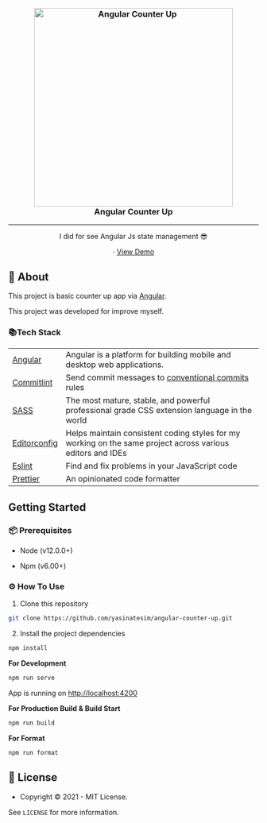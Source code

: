 

<h3 align="center">
  <br />
   <a  href="https://github.com/yasinatesim/angular-counter-up"><img  src="https://yasinates.com/counter-up.gif"  alt="Angular Counter Up"  width="400" /></a>
  <br />
Angular Counter Up
  <br />
</h3>
<hr />

<p  align="center">I did for see Angular Js state management 😎</p>


  <p align="center">
· <a  href="https://angular-counter-up.yasinatesim.vercel.app/">View Demo</a>
  </p>


## 📖 About



This project is basic counter up app via [Angular](https://angular.io/).

This project was developed for improve myself.


### 📚Tech Stack

<table>
  <tr>
    <td><a href="https://angular.io/">Angular</a></td>
    <td>Angular is a platform for building mobile and desktop web applications.</td>
  </t>
  <tr>
    <td> <a href="https://github.com/conventional-changelog/commitlint">Commitlint</a></td>
    <td>Send commit messages to <a href="https://www.conventionalcommits.org/en/v1.0.0/">conventional commits</a> rules</td>
  </tr>
  <tr>
    <td><a href="https://sass-lang.com/">SASS</a></td>
    <td>The most mature, stable, and powerful professional grade CSS extension language in the world</td>
  </tr>
  <tr>
    <td><a href="https://editorconfig.org/">Editorconfig</a></td>
    <td>Helps maintain consistent coding styles for my working on the same project across various editors and IDEs</td>
  </tr>
  <tr>
    <td><a href="https://eslint.org/">Eslint</a></td>
    <td>Find and fix problems in your JavaScript code</td>
  </tr>
  <tr>
    <td><a href="https://prettier.io/">Prettier</a></td>
    <td>An opinionated code formatter</td>
  </tr>
</table>


## Getting Started



### 📦 Prerequisites



- Node (v12.0.0+)



- Npm (v6.00+)



### ⚙️ How To Use




1. Clone this repository



```bash
git clone https://github.com/yasinatesim/angular-counter-up.git
```



2. Install the project dependencies


```bash
npm install
```

**For Development**



```bash
npm run serve
```

App is running on [http://localhost:4200](http://localhost:4200)



**For Production Build & Build Start**



```bash
npm run build
```

**For Format**


```bash
npm run format
```

## 🔑 License

* Copyright © 2021 - MIT License.

See `LICENSE` for more information.

